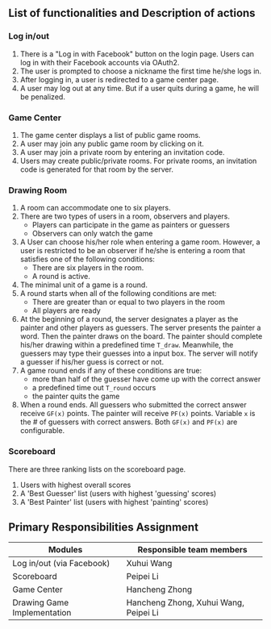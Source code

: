 ## List of functionalities and Description of actions

### Log in/out

1. There is a "Log in with Facebook" button on the login page.
Users can log in with their Facebook accounts via OAuth2.
2. The user is prompted to choose a nickname the first time he/she logs in.
3. After logging in, a user is redirected to a game center page.
4. A user may log out at any time. But if a user quits during a game,
he will be penalized.

### Game Center

1. The game center displays a list of public game rooms.
1. A user may join any public game room by clicking on it.
2. A user may join a private room by entering an invitation code.
3. Users may create public/private rooms. For private rooms, an invitation code
is generated for that room by the server.

### Drawing Room

1. A room can accommodate one to six players.
2. There are two types of users in a room, observers and players.
    * Players can participate in the game as painters or guessers
    * Observers can only watch the game
3. A User can choose his/her role when entering a game room. However, a user is
restricted to be an observer if he/she is entering a room that satisfies one
of the following conditions:
    * There are six players in the room.
    * A round is active.
4. The minimal unit of a game is a round.
5. A round starts when all of the following conditions are met:
    * There are greater than or equal to two players in the room
    * All players are ready
6. At the beginning of a round, the server designates a player as the painter and other players as guessers.
The server presents the painter a word. Then the painter draws on the board. The painter should complete
his/her drawing within a predefined time `T_draw`. Meanwhile, the guessers may type their guesses into a input box.
The server will notify a guesser if his/her guess is correct or not.
7. A game round ends if any of these conditions are true:
    * more than half of the guesser have come up with the correct answer
    * a predefined time out `T_round` occurs
    * the painter quits the game
8. When a round ends. All guessers who submitted the correct answer receive `GF(x)` points.
The painter will receive `PF(x)` points. Variable `x` is the # of guessers with correct answers.
Both `GF(x)` and `PF(x)` are configurable.

### Scoreboard

There are three ranking lists on the scoreboard page.

1. Users with highest overall scores
2. A 'Best Guesser' list (users with highest 'guessing' scores)
3. A 'Best Painter' list (users with highest 'painting' scores)


## Primary Responsibilities Assignment

| Modules | Responsible team members|
|---|---|
| Log in/out (via Facebook) | Xuhui Wang |
| Scoreboard | Peipei Li|
| Game Center | Hancheng Zhong |
| Drawing Game Implementation | Hancheng Zhong, Xuhui Wang, Peipei Li|
